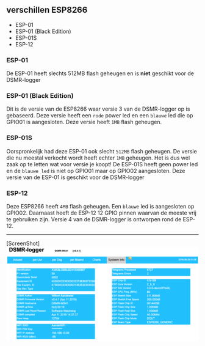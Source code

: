 ## verschillen ESP8266 

- ESP-01
- ESP-01 (Black Edition)
- ESP-01S
- ESP-12

### ESP-01
De ESP-01 heeft slechts 512MB flash geheugen en is **niet** geschikt voor de DSMR-logger

### ESP-01 (Black Edition)
Dit is de versie van de ESP8266 waar versie 3 van de DSMR-logger op is gebaseerd. 
Deze versie heeft een `rode` power led en een `blauwe` led die op GPIO01 is aangesloten.
Deze versie heeft `1MB` flash geheugen.

### ESP-01S
Oorspronkelijk had deze ESP-01 ook slecht `512MB` flash geheugen. 
De versie die nu meestal verkocht wordt heeft echter `1MB` geheugen. 
Het is dus wel zaak op te letten wat voor versie je koopt!
De ESP-01S heeft geen power led en de `blauwe led` is niet op GPIO01 maar op GPIO02 aangesloten.
Deze versie van de ESP-01 is geschikt voor de DSMR-logger

### ESP-12
Deze ESP8266 heeft `4MB` flash geheugen. Een `blauwe` led is aangesloten op GPIO02.
Daarnaast heeft de ESP-12 12 GPIO pinnen waarvan de meeste vrij te gebruiken zijn.
Versie 4 van de DSMR-logger is ontworpen rond de ESP-12.

---
[ScreenShot]
![](img/SystemInfo.png)
